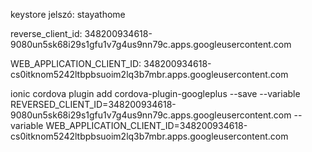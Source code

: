 keystore jelszó: stayathome

reverse_client_id: 348200934618-9080un5sk68i29s1gfu1v7g4us9nn79c.apps.googleusercontent.com

WEB_APPLICATION_CLIENT_ID: 348200934618-cs0itknom5242ltbpbsuoim2lq3b7mbr.apps.googleusercontent.com

ionic cordova plugin add cordova-plugin-googleplus --save --variable REVERSED_CLIENT_ID=348200934618-9080un5sk68i29s1gfu1v7g4us9nn79c.apps.googleusercontent.com --variable WEB_APPLICATION_CLIENT_ID=348200934618-cs0itknom5242ltbpbsuoim2lq3b7mbr.apps.googleusercontent.com
